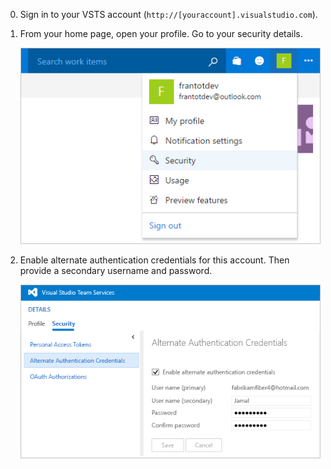 0.  Sign in to your VSTS account (```http://[youraccount].visualstudio.com```).

0. From your home page, open your profile. Go to your security details.

   ![Go to Team Services account home, open your profile, go to Security](./_img/my-profile-team-services.png)

0. Enable alternate authentication credentials for this account. Then provide a secondary username and password.

   ![Enable alternate authentication credentials link on the user profile page](_img/enable-alternate-credentials.png)

